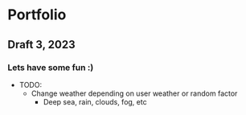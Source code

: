 # Portfolio

## Draft 3, 2023

### Lets have some fun :)

* TODO: 
    * Change weather depending on user weather or random factor
        * Deep sea, rain, clouds, fog, etc
